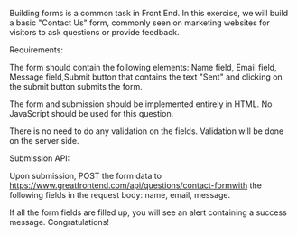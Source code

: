 Building forms is a common task in Front End. In this exercise, we will build a basic "Contact Us" form, commonly seen on marketing websites for visitors to ask questions or provide feedback.

Requirements:

The form should contain the following elements: Name field, Email field, Message field,Submit button that contains the text "Sent" and clicking on the submit button submits the form.

The form and submission should be implemented entirely in HTML. No JavaScript should be used for this question.

There is no need to do any validation on the fields. Validation will be done on the server side.

Submission API:

Upon submission, POST the form data to https://www.greatfrontend.com/api/questions/contact-formwith the following fields in the request body: name, email, message.

If all the form fields are filled up, you will see an alert containing a success message. Congratulations!
